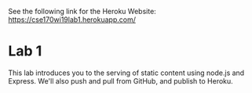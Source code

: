 See the following link for the Heroku Website: https://cse170wi19lab1.herokuapp.com/


Lab 1
=====

This lab introduces you to the serving of static content using node.js and Express. We'll also push and pull from GitHub, and publish to Heroku.